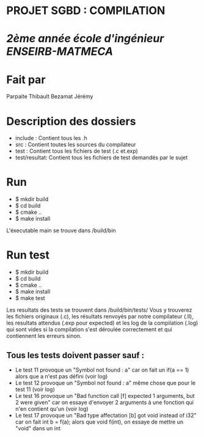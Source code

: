 **PROJET SGBD : COMPILATION**
=======================
*2ème année école d'ingénieur ENSEIRB-MATMECA*
=======================

Fait par
=======================
Parpaite Thibault
Bezamat Jérémy

Description des dossiers
=======================

  * include      : Contient tous les .h
  * src          : Contient toutes les sources du compilateur
  * test         : Contient tous les fichiers de test (.c et.exp)
  * test/resultat: Contient tous les fichiers de test demandés par le sujet


Run
=======================
  * $ mkdir build
  * $ cd build
  * $ cmake ..
  * $ make install

L'éxecutable main se trouve dans /build/bin

Run test
=======================
  * $ mkdir build
  * $ cd build
  * $ cmake ..
  * $ make install
  * $ make test

Les resultats des tests se trouvent dans /build/bin/tests/
Vous y trouverez les fichiers originaux (.c), les résultats renvoyés par notre compilateur (.ll), les resultats attendus (.exp pour expected) et les log de la compilation (.log) qui sont vides si la compilation s'est déroulée correctement et qui contiennent les erreurs sinon.

Tous les tests doivent passer sauf :
-----------------------

  * Le test 11 provoque un "Symbol not found : a" car on fait un if(a == 1) alors que a n'est pas défini (voir log)
  * Le test 12 provoque un "Symbol not found : a" même chose que pour le test 11 (voir log)
  * Le test 16 provoque un "Bad function call [f] expected 1 arguments, but 2 were given" car on essaye d'envoyer 2 arguments à une fonction qui n'en contient qu'un (voir log)
  * Le test 17 provoque un "Bad type affectation [b] got void instead of i32" car on fait int b = f(a); alors que void f(int), on essaye de mettre un "void" dans un int
